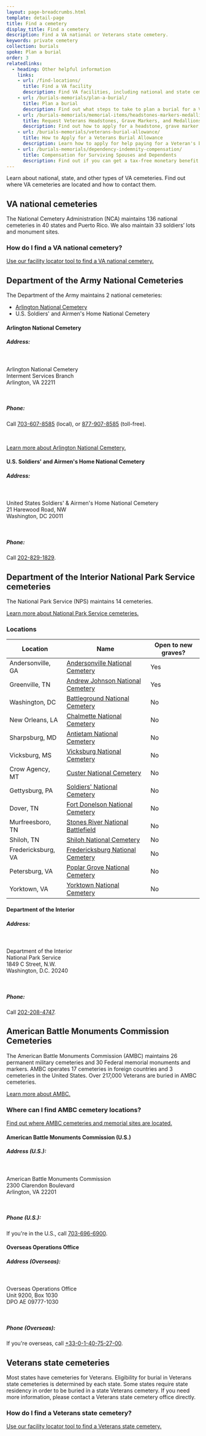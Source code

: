 ```yaml
---
layout: page-breadcrumbs.html
template: detail-page
title: Find a cemetery
display_title: Find a cemetery
description: Find a VA national or Veterans state cemetery. 
keywords: private cemetery
collection: burials
spoke: Plan a burial
order: 3
relatedlinks:
  - heading: Other helpful information
    links:
    - url: /find-locations/
      title: Find a VA facility
      description: Find VA facilities, including national and state cemeteries, using our facility locator tool.
    - url: /burials-memorials/plan-a-burial/
      title: Plan a burial
      description: Find out what steps to take to plan a burial for a Veteran, spouse, or dependent family member.
    - url: /burials-memorials/memorial-items/headstones-markers-medallions/
      title: Request Veterans Headstones, Grave Markers, and Medallions
      description: Find out how to apply for a headstone, grave marker, or medallion to honor a Veteran or eligible family member.
    - url: /burials-memorials/veterans-burial-allowance/
      title: How to Apply for a Veterans Burial Allowance
      description: Learn how to apply for help paying for a Veteran's burial and funeral costs.
    - url: /burials-memorials/dependency-indemnity-compensation/
      title: Compensation for Surviving Spouses and Dependents
      description: Find out if you can get a tax-free monetary benefit called Dependency and Indemnity Compensation (DIC).
---
```


<div class="va-introtext">

Learn about national, state, and other types of VA cemeteries. Find out where VA cemeteries are located and how to contact them. 

</div>

## VA national cemeteries

The National Cemetery Administration (NCA) maintains 136 national cemeteries in 40 states and Puerto Rico. We also maintain 33 soldiers’ lots and monument sites. 

### How do I find a VA national cemetery?

[Use our facility locator tool to find a VA national cemetery.](https://www.va.gov/find-locations/?zoomLevel=4&page=1&address=&facilityType=cemetery&serviceType)


## Department of the Army National Cemeteries
 
The Department of the Army maintains 2 national cemeteries:

- [Arlington National Cemetery](http://www.arlingtoncemetery.mil/)
- U.S. Soldiers' and Airmen's Home National Cemetery

#### Arlington National Cemetery 

##### Address: 
<br>
 <p class="va-address-block">
    Arlington National Cemetery<br>
    Interment Services Branch<br>
    Arlington, VA 22211<br>
</p>
<br>
<h5>Phone:</h5>

Call <a href="tel:+17036078585">703-607-8585</a> (local), or <a href="tel:+18779078585">877-907-8585</a> (toll-free).

<br>

[Learn more about Arlington National Cemetery.](http://www.arlingtoncemetery.mil/)
<br>
#### U.S. Soldiers' and Airmen's Home National Cemetery

##### Address: 
<br>
 <p class="va-address-block">
    United States Soldiers' & Airmen's Home National Cemetery<br>
    21 Harewood Road, NW<br>
    Washington, DC 20011<br>
</p>
<br>
<h5>Phone:</h5>

Call <a href="tel:+12028291829">202-829-1829</a>.

## Department of the Interior National Park Service cemeteries
 
The National Park Service (NPS) maintains 14 cemeteries.

[Learn more about National Park Service cemeteries.](https://www.nps.gov/ande/planyourvisit/np-natcems.htm)

### Locations

| **Location**       | **Name**                                                                                                      | **Open to new graves?**  |
|--------------------|---------------------------------------------------------------------------------------------------------------|--------------------------|
| Andersonville, GA  | [Andersonville National Cemetery](https://www.nps.gov/ande/planyourvisit/andersonville_national_cemetery.htm) | Yes                      |
| Greenville, TN     | [Andrew Johnson National Cemetery](https://www.nps.gov/anjo/cemeteryhist.htm)                                 | Yes                      |
| Washington, DC     | [Battleground National Cemetery](https://www.nps.gov/cwdw/historyculture/battleground-national-cemetery.htm)  | No                       |
| New Orleans, LA    | [Chalmette National Cemetery](https://www.nps.gov/jela/chalmette-national-cemetery.htm)                       | No                       |
| Sharpsburg, MD     | [Antietam National Cemetery](https://www.nps.gov/anti/historyculture/antietam-national-cemetery.htm)          | No                       |
| Vicksburg, MS      | [Vicksburg National Cemetery](https://www.nps.gov/vick/historyculture/cemhistory.htm)                         | No                       |
| Crow Agency, MT    | [Custer National Cemetery](https://www.nps.gov/libi/planyourvisit/custer-national-cemetery.htm)               | No                       |
| Gettysburg, PA     | [Soldiers' National Cemetery](https://www.nps.gov/gett/planyourvisit/national-cemetery-virtual-tour.htm)      | No                       |
| Dover, TN          | [Fort Donelson National Cemetery](https://www.nps.gov/fodo/planyourvisit/fortdonelsonnationalcemetery.htm)    | No                       |
| Murfreesboro, TN   | [Stones River National Battlefield](https://www.nps.gov/stri/historyculture/nationalcemetery.htm)             | No                       |
| Shiloh, TN         | [Shiloh National Cemetery](https://www.nps.gov/shil/historyculture/cemetery.htm)                              | No                       |
| Fredericksburg, VA | [Fredericksburg National Cemetery](https://www.nps.gov/frsp/learn/historyculture/natcem.htm)                  | No                       |
| Petersburg, VA     | [Poplar Grove National Cemetery](https://www.nps.gov/pete/historyculture/poplar-grove-national-cemetery.htm)  | No                       |
| Yorktown, VA       | [Yorktown National Cemetery](https://www.nps.gov/york/yorktown-national-cemetery.htm)                         | No                       |


#### Department of the Interior

##### Address: 
<br>
 <p class="va-address-block">
    Department of the Interior<br>
    National Park Service<br>
    1849 C Street, N.W.<br>
    Washington, D.C. 20240<br>
</p>
<br>

<h5>Phone:</h5>

Call <a href="tel:+12022084747">202-208-4747</a>.

## American Battle Monuments Commission Cemeteries
 
The American Battle Monuments Commission (AMBC) maintains 26 permanent military cemeteries and 30 Federal memorial monuments and markers. AMBC operates 17 cemeteries in foreign countries and 3 cemeteries in the United States. Over 217,000 Veterans are buried in AMBC cemeteries. 

[Learn more about AMBC.](https://www.abmc.gov/)

### Where can I find AMBC cemetery locations?
 
[Find out where AMBC cemeteries and memorial sites are located.](https://www.abmc.gov/cemeteries-memorials)

#### American Battle Monuments Commission (U.S.)

##### Address (U.S.):
<br>
 <p class="va-address-block">
    American Battle Monuments Commission<br>          
    2300 Clarendon Boulevard<br>                                     
    Arlington, VA 22201 <br>
</p>
<br>

<h5>Phone (U.S.):</h5>
If you're in the U.S., call <a href="tel:+17036966900">703-696-6900</a>.
<br>

#### Overseas Operations Office

##### Address (Overseas):
<br>
 <p class="va-address-block">
    Overseas Operations Office<br>          
    Unit 9200, Box 1030<br>
    DPO AE 09777-1030 <br>
</p>
<br>

<h5>Phone (Overseas):</h5>
If you're overseas, call <a href="tel:+330140752700">+33-0-1-40-75-27-00</a>.

## Veterans state cemeteries

Most states have cemeteries for Veterans. Eligibility for burial in Veterans state cemeteries is determined by each state. Some states require state residency in order to be buried in a state Veterans cemetery. 
If you need more information, please contact a Veterans state cemetery office directly. 

### How do I find a Veterans state cemetery?

[Use our facility locator tool to find a Veterans state cemetery.](https://www.va.gov/find-locations/?zoomLevel=4&page=1&address=&facilityType=cemetery&serviceType)



